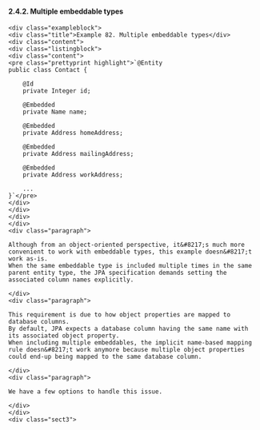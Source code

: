   #### 2.4.2. Multiple embeddable types

    <div class="exampleblock">
    <div class="title">Example 82. Multiple embeddable types</div>
    <div class="content">
    <div class="listingblock">
    <div class="content">
    <pre class="prettyprint highlight">`@Entity
    public class Contact {

        @Id
        private Integer id;

        @Embedded
        private Name name;

        @Embedded
        private Address homeAddress;

        @Embedded
        private Address mailingAddress;

        @Embedded
        private Address workAddress;

        ...
    }`</pre>
    </div>
    </div>
    </div>
    </div>
    <div class="paragraph">

    Although from an object-oriented perspective, it&#8217;s much more convenient to work with embeddable types, this example doesn&#8217;t work as-is.
    When the same embeddable type is included multiple times in the same parent entity type, the JPA specification demands setting the associated column names explicitly.

    </div>
    <div class="paragraph">

    This requirement is due to how object properties are mapped to database columns.
    By default, JPA expects a database column having the same name with its associated object property.
    When including multiple embeddables, the implicit name-based mapping rule doesn&#8217;t work anymore because multiple object properties could end-up being mapped to the same database column.

    </div>
    <div class="paragraph">

    We have a few options to handle this issue.

    </div>
    </div>
    <div class="sect3">
